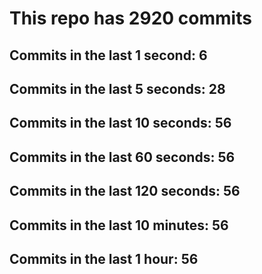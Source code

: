 # This repo has 2920 commits

## Commits in the last 1 second: 6
## Commits in the last 5 seconds: 28
## Commits in the last 10 seconds: 56
## Commits in the last 60 seconds: 56
## Commits in the last 120 seconds: 56
## Commits in the last 10 minutes: 56
## Commits in the last 1 hour: 56
